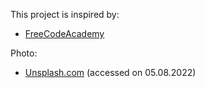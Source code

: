 This project is inspired by:
* [FreeCodeAcademy](https://www.youtube.com/watch?v=jS4aFq5-91M&t=2s&ab_channel=freeCodeCamp.org)

Photo:

* [Unsplash.com](https://www.unsplash.com/s/photos/counter) (accessed on 05.08.2022)
